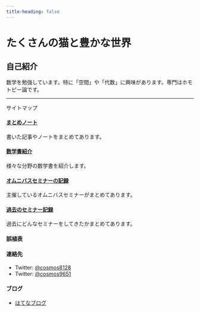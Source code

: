 ```yaml
---
title-heading: false
---
```


# たくさんの猫と豊かな世界
<!-- [sample pdf](pdf/sample_diagram.pdf) -->



## 自己紹介
数学を勉強しています。特に「空間」や「代数」に興味があります。専門はホモトピー論です。



---
サイトマップ

#### <a href="/notes">まとめノート</a>
書いた記事やノートをまとめてあります。


#### <a href="/posts">数学書紹介</a>
様々な分野の数学書を紹介します。


#### <a href="/omnibus">オムニバスセミナーの記録</a>
主催しているオムニバスセミナーがまとめてあります。


#### <a href="/links">過去のセミナー記録</a>
過去にどんなセミナーをしてきたかまとめてあります。

#### <span style="font-size:11pt;">誤植表</span>


#### <span style="font-size:11pt;">連絡先</span>
- Twitter: [@cosmos8128](https://twitter.com/@cosmos8128)
- Twitter: [@cosmos9651](https://twitter.com/@cosmos9651)

#### <span style="font-size:11pt;">ブログ</span>
- [はてなブログ](https://ibu8128.hatenablog.com)

